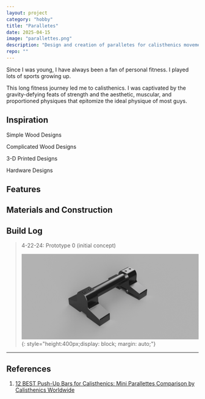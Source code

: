 ```yaml
---
layout: project
category: "hobby"
title: "Paralletes"
date: 2025-04-15
image: "parallettes.png"
description: "Design and creation of paralletes for calisthenics movements"
repo: ""
---
```


Since I was young, I have always been a fan of personal fitness. I played lots of sports growing up.

This long fitness journey led me to calisthenics. I was captivated by the gravity-defying feats of strength and the aesthetic, muscular, and proportioned physiques that epitomize the ideal physique of most guys.


## Inspiration

Simple Wood Designs
<div id="my-slideshow"></div>
<script>
  const slides = [
    { src: "/assets/media/parallettes_media/inspiration/simple-wood.png", caption: "Caption Text" },
    { src: "/assets/media/parallettes_media/inspiration/simple-wood2.png", caption: "Caption Two" },
    { src: "/assets/media/parallettes_media/inspiration/simple-wood3.png", caption: "Caption Three" },
    { src: "/assets/media/parallettes_media/inspiration/simple-wood4.png", caption: "Caption Four" },
    { src: "/assets/media/parallettes_media/inspiration/simple-wood5.png", caption: "Caption Five" }
  ];
  new Slideshow(slides, 'my-slideshow');
</script>

Complicated Wood Designs
<div id="my-slideshow1"></div>
<script>
  const slides1 = [
    { src: "/assets/media/parallettes_media/inspiration/wood.png", caption: "Caption Text" },
    { src: "/assets/media/parallettes_media/inspiration/wood2.png", caption: "Caption Two" },
    { src: "/assets/media/parallettes_media/inspiration/wood3.png", caption: "Caption Three" },
    { src: "/assets/media/parallettes_media/inspiration/wood4.png", caption: "Caption Four" },
  ];
  new Slideshow(slides1, 'my-slideshow1');
</script>

3-D Printed Designs
<div id="my-slideshow2"></div>
<script>
  const slides2 = [
    { src: "/assets/media/parallettes_media/inspiration/3d-print.png", caption: "Caption Text" },
    { src: "/assets/media/parallettes_media/inspiration/3d-print2.png", caption: "Caption Two" },
    { src: "/assets/media/parallettes_media/inspiration/3d-print3.png", caption: "Caption Three" },
  ];
  new Slideshow(slides2, 'my-slideshow2');
</script>

Hardware Designs
<div id="my-slideshow3"></div>
<script>
  const slides3 = [
    { src: "/assets/media/parallettes_media/inspiration/hardware1.png", caption: "Caption Text" },
    { src: "/assets/media/parallettes_media/inspiration/hardware2.png", caption: "Caption Two" },
  ];
  new Slideshow(slides3, 'my-slideshow3');
</script>

## Features


## Materials and Construction


## Build Log 
> 4-22-24: Prototype 0 (initial concept)
>
> ![Alt text](/assets/media/parallettes_media/parallette_typ1-v7.png){: 
style="height:400px;display: block; margin: auto;"}

---

## References

1. [12 BEST Push-Up Bars for Calisthenics: Mini Parallettes Comparison by Calisthenics Worldwide](https://www.youtube.com/watch?v=yOmqRXeuD_4)